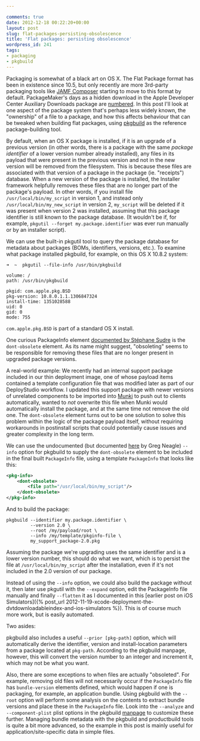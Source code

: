 ```yaml
---

comments: true
date: 2012-12-18 00:22:20+00:00
layout: post
slug: flat-packages-persisting-obsolescence
title: 'Flat packages: persisting obsolescence'
wordpress_id: 241
tags:
- packaging
- pkgbuild
---
```


<!-- [![pkg_256](images/2012/12/pkg_256.png)](http://macops.ca/flat-packages-persisting-obsolescence/pkg_256/) -->

Packaging is somewhat of a black art on OS X. The Flat Package format has been in existence since 10.5, but only recently are more 3rd-party packaging tools like [JAMF Composer](http://www.jamfsoftware.com/products/composer) starting to move to this format by default. PackageMaker's days as a hidden download in the Apple Developer Center Auxiliary Downloads package are [numbered](https://developer.apple.com/library/mac/#documentation/developertools/conceptual/PackageMakerUserGuide/RevisionHistory.html#//apple_ref/doc/uid/TP40005371-CH999-SW1). In this post I'll look at one aspect of the package system that's perhaps less widely known, the "ownership" of a file to a package, and how this affects behaviour that can be tweaked when building flat packages, using [pkgbuild](https://developer.apple.com/library/mac/#documentation/Darwin/Reference/ManPages/man1/pkgbuild.1.html) as the reference package-building tool.

<!-- more -->

By default, when an OS X package is installed, if it is an upgrade of a previous version (in other words, there is a package with the same _package identifier_ of a lower version number already installed), any files in its payload that were present in the previous version and not in the new version will be removed from the filesystem. This is because these files are associated with that version of a package in the package (ie. "receipts") database. When a new version of the package is installed, the Installer framework helpfully removes these files that are no longer part of the package's payload. In other words, if you install file `/usr/local/bin/my_script` in version 1, and instead only `/usr/local/bin/my_new_script` in version 2, `my_script` will be deleted if it was present when version 2 was installed, assuming that this package identifier is still known to the package database. (It wouldn't be if, for example, `pkgutil --forget my.package.identifier` was ever run manually or by an installer script).

We can use the built-in pkgutil tool to query the package database for metadata about packages (BOMs, identifiers, versions, etc.). To examine what package installed pkgbuild, for example, on this OS X 10.8.2 system:

```
➜  ~  pkgutil --file-info /usr/bin/pkgbuild

volume: /
path: /usr/bin/pkgbuild

pkgid: com.apple.pkg.BSD
pkg-version: 10.8.0.1.1.1306847324
install-time: 1351028588
uid: 0
gid: 0
mode: 755
```

`com.apple.pkg.BSD` is part of a standard OS X install.

One curious PackageInfo element [documented by Stéphane Sudre](http://s.sudre.free.fr/Stuff/Ivanhoe/FLAT.html) is the `dont-obsolete` element. As its name might suggest, "obsoleting" seems to be responsible for removing these files that are no longer present in upgraded package versions.

A real-world example: We recently had an internal support package included in our thin deployment image, one of whose payload items contained a template configuration file that was modified later as part of our DeployStudio workflow. I updated this support package with newer versions of unrelated components to be imported into [Munki](https://github.com/munki/munki) to push out to clients automatically, wanted to _not_ overwrite this file when Munki would automatically install the package, and at the same time not remove the old one. The `dont-obsolete` element turns out to be one solution to solve this problem within the logic of the package payload itself, without requiring workarounds in postinstall scripts that could potentially cause issues and greater complexity in the long term.

We can use the undocumented (but documented [here](http://managingosx.wordpress.com/2012/07/05/stupid-tricks-with-pkgbuild) by Greg Neagle) `--info` option for pkgbuild to supply the `dont-obsolete` element to be included in the final built `PackageInfo` file, using a template `PackageInfo` that looks like this:

```xml
<pkg-info>
    <dont-obsolete>
        <file path="/usr/local/bin/my_script"/>
    </dont-obsolete>
</pkg-info>
```

And to build the package:

```
pkgbuild --identifier my.package.identifier \
         --version 2.0 \
         --root /my/payload/root \
         --info /my/template/pkginfo-file \
         my_support_package-2.0.pkg
```

Assuming the package we're upgrading uses the same identifier and is a lower version number, this should do what we want, which is to persist the file at `/usr/local/bin/my_script` after the installation, even if it's not included in the 2.0 version of our package.

Instead of using the `--info` option, we could also build the package without it, then later use pkgutil with the `--expand` option, edit the PackageInfo file manually and finally `--flatten` it as I documented in this [earlier post on iOS Simulators]({% post_url 2012-11-19-xcode-deployment-the-dvtdownloadableindex-and-ios-simulators %}). This is of course much more work, but is easily automated.

Two asides:

pkgbuild also includes a useful `--prior [pkg-path]` option, which will automatically derive the identifier, version and install-location parameters from a package located at `pkg-path`. According to the pkgbuild manpage, however, this will convert the version number to an integer and increment it, which may not be what you want.

Also, there are some exceptions to when files are actually "obsoleted". For example, removing old files will not necessarily occur if the `PackageInfo` file has `bundle-version` elements defined, which would happen if one is packaging, for example, an application bundle. Using pkgbuild with the `--root` option will perform some analysis on the contents to extract bundle versions and place these in the `PackageInfo` file. Look into the `--analyze` and `--component-plist` plist options in the pkgbuild [manpage](https://developer.apple.com/library/mac/#documentation/Darwin/Reference/ManPages/man1/pkgbuild.1.html) to customize these further. Managing bundle metadata with the pkgbuild and productbuild tools is quite a bit more advanced, so the example in this post is mainly useful for application/site-specific data in simple files.
